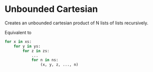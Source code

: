 # Unbounded Cartesian

Creates an unbounded cartesian product of N lists of lists recursively.

Equivalent to
```python
for x in xs:
    for y in ys:
        for z in zs:
            ...
            for n in ns:
                (x, y, z, ..., n)
```